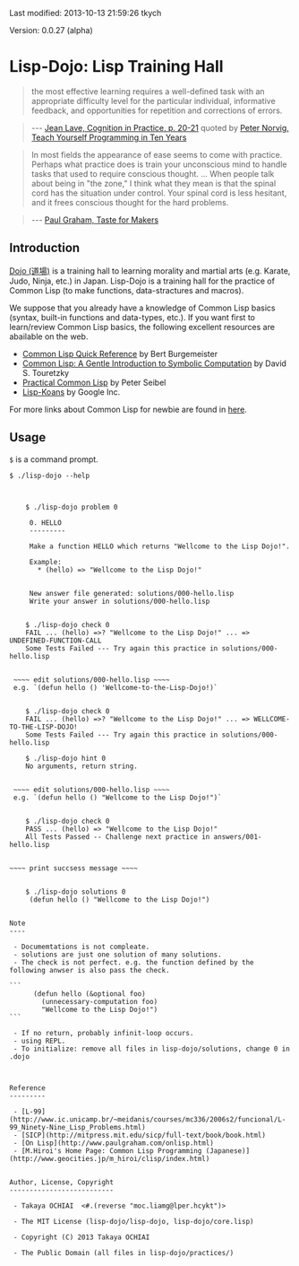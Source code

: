 Last modified: 2013-10-13 21:59:26 tkych

Version: 0.0.27 (alpha)


Lisp-Dojo: Lisp Training Hall
=============================

> the most effective learning requires a well-defined task with
> an appropriate difficulty level for the particular individual,
> informative feedback, and opportunities for repetition and corrections of errors.

> --- [Jean Lave, Cognition in Practice, p. 20-21](http://www.amazon.com/exec/obidos/ASIN/0521357349)
> quoted by [Peter Norvig, Teach Yourself Programming in Ten Years](http://www.norvig.com/21-days.html)


> In most fields the appearance of ease seems to come with practice.
> Perhaps what practice does is train your unconscious mind to handle
> tasks that used to require conscious thought.
> ...
> When people talk about being in "the zone," I think what they mean is
> that the spinal cord has the situation under control. Your spinal cord
> is less hesitant, and it frees conscious thought for the hard problems.

> --- [Paul Graham, Taste for Makers][pg]


Introduction
------------

[Dojo (道場)][dojo] is a training hall to learning morality and martial arts (e.g. Karate, Judo, Ninja, etc.) in Japan.
Lisp-Dojo is a training hall for the practice of Common Lisp (to make functions, data-stractures and macros).

We suppose that you already have a knowledge of Common Lisp basics (syntax, built-in functions and data-types, etc.).
If you want first to learn/review Common Lisp basics, the following excellent resources are abailable on the web.

 - [Common Lisp Quick Reference][clqr] by Bert Burgemeister
 - [Common Lisp: A Gentle Introduction to Symbolic Computation][gentle] by David S. Touretzky
 - [Practical Common Lisp][pcl] by Peter Seibel
 - [Lisp-Koans][lisp-koans] by Google Inc.

For more links about Common Lisp for newbie are found in [here][wellcome].


[pg]: http://www.paulgraham.com/taste.html
[dojo]: http://en.wikipedia.org/wiki/Dojo
[clqr]: http://clqr.boundp.org/
[gentle]: http://www-cgi.cs.cmu.edu/afs/cs.cmu.edu/user/dst/www/LispBook/index.html
[pcl]: http://www.gigamonkeys.com/book/
[lisp-koans]: https://github.com/google/lisp-koans
[wellcome]: https://github.com/tkych/lisp-dojo/blob/master/wellcome-to-cl.md


Usage
-----

`$` is a command prompt.


    $ ./lisp-dojo --help


~~~~ print usage message ~~~~


    $ ./lisp-dojo problem 0

     0. HELLO
     ---------

     Make a function HELLO which returns "Wellcome to the Lisp Dojo!".

     Example:
       * (hello) => "Wellcome to the Lisp Dojo!"


     New answer file generated: solutions/000-hello.lisp
     Write your answer in solutions/000-hello.lisp


    $ ./lisp-dojo check 0
    FAIL ... (hello) =>? "Wellcome to the Lisp Dojo!" ... => UNDEFINED-FUNCTION-CALL
    Some Tests Failed --- Try again this practice in solutions/000-hello.lisp


 ~~~~ edit solutions/000-hello.lisp ~~~~
 e.g. `(defun hello () 'Wellcome-to-the-Lisp-Dojo!)`


    $ ./lisp-dojo check 0
    FAIL ... (hello) =>? "Wellcome to the Lisp Dojo!" ... => WELLCOME-TO-THE-LISP-DOJO!
    Some Tests Failed --- Try again this practice in solutions/000-hello.lisp

    $ ./lisp-dojo hint 0
    No arguments, return string.


 ~~~~ edit solutions/000-hello.lisp ~~~~
 e.g. `(defun hello () "Wellcome to the Lisp Dojo!")`


    $ ./lisp-dojo check 0
    PASS ... (hello) => "Wellcome to the Lisp Dojo!"
    All Tests Passed -- Challenge next practice in answers/001-hello.lisp


~~~~ print succsess message ~~~~


    $ ./lisp-dojo solutions 0
     (defun hello () "Wellcome to the Lisp Dojo!")


Note
----

 - Documemtations is not compleate.
 - solutions are just one solution of many solutions.
 - The check is not perfect. e.g. the function defined by the following anwser is also pass the check.

```
      (defun hello (&optional foo)
        (unnecessary-computation foo)
        "Wellcome to the Lisp Dojo!")
```

 - If no return, probably infinit-loop occurs.
 - using REPL.
 - To initialize: remove all files in lisp-dojo/solutions, change 0 in .dojo



Reference
---------

 - [L-99](http://www.ic.unicamp.br/~meidanis/courses/mc336/2006s2/funcional/L-99_Ninety-Nine_Lisp_Problems.html)
 - [SICP](http://mitpress.mit.edu/sicp/full-text/book/book.html)
 - [On Lisp](http://www.paulgraham.com/onlisp.html)
 - [M.Hiroi's Home Page: Common Lisp Programming (Japanese)](http://www.geocities.jp/m_hiroi/clisp/index.html)


Author, License, Copyright
--------------------------

 - Takaya OCHIAI  <#.(reverse "moc.liamg@lper.hcykt")>

 - The MIT License (lisp-dojo/lisp-dojo, lisp-dojo/core.lisp)

 - Copyright (C) 2013 Takaya OCHIAI

 - The Public Domain (all files in lisp-dojo/practices/)
